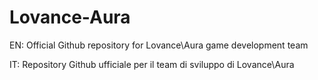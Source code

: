 # Lovance-Aura

EN: Official Github repository for Lovance\Aura game development team

IT: Repository Github ufficiale per il team di sviluppo di Lovance\Aura
